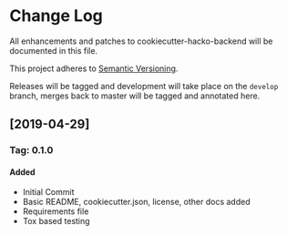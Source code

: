 # Change Log

All enhancements and patches to cookiecutter-hacko-backend will be
documented in this file.

This project adheres to [Semantic Versioning](http://semver.org/).

Releases will be tagged and development will take place on the `develop`
branch, merges back to master will be tagged and annotated here.

## [2019-04-29]

### Tag: 0.1.0

#### Added

  - Initial Commit
  - Basic README, cookiecutter.json, license, other docs added
  - Requirements file
  - Tox based testing
